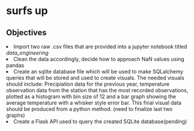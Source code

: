 # surfs up

<h2>Objectives</h2>
<li>Import two raw .csv files that are provided into a jupyter notebook titled <i>data_engineering</i></li>

<li> Clean the data accordingly, decide how to approach NaN values using pandas</li>

<li>Create an sqlite database file which will be used to make SQLalchemy queries that will be stored and used to create visuals.  The needed visuals should include:  Precipiation data for the previous year, temperature observation data from the station that has the most recorded observations, plotted as a histogram with bin size of 12 and a bar graph showing the average temperature with a whisker style error bar.  This final visual data should be produced from a python method.
(need to finalize last two graphs)</li>

<li>Create a Flask API used to query the created SQLite database(pending)</li>
